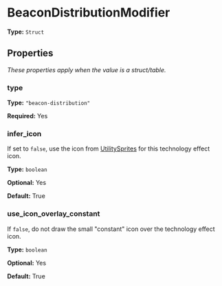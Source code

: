 # BeaconDistributionModifier

**Type:** `Struct`

## Properties

*These properties apply when the value is a struct/table.*

### type

**Type:** `"beacon-distribution"`

**Required:** Yes

### infer_icon

If set to `false`, use the icon from [UtilitySprites](prototype:UtilitySprites) for this technology effect icon.

**Type:** `boolean`

**Optional:** Yes

**Default:** True

### use_icon_overlay_constant

If `false`, do not draw the small "constant" icon over the technology effect icon.

**Type:** `boolean`

**Optional:** Yes

**Default:** True

